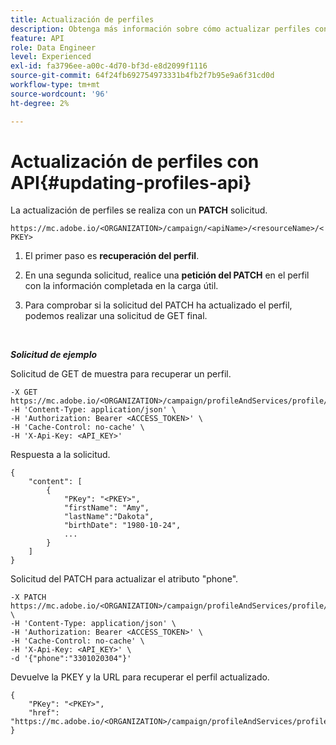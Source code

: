 ```yaml
---
title: Actualización de perfiles
description: Obtenga más información sobre cómo actualizar perfiles con API
feature: API
role: Data Engineer
level: Experienced
exl-id: fa3796ee-a00c-4d70-bf3d-e8d2099f1116
source-git-commit: 64f24fb692754973331b4fb2f7b95e9a6f31cd0d
workflow-type: tm+mt
source-wordcount: '96'
ht-degree: 2%

---
```


# Actualización de perfiles con API{#updating-profiles-api}

La actualización de perfiles se realiza con un **PATCH** solicitud.

`https://mc.adobe.io/<ORGANIZATION>/campaign/<apiName>/<resourceName>/<PKEY>`

1. El primer paso es **recuperación del perfil**.

1. En una segunda solicitud, realice una **petición del PATCH** en el perfil con la información completada en la carga útil.

1. Para comprobar si la solicitud del PATCH ha actualizado el perfil, podemos realizar una solicitud de GET final.

<br/>

***Solicitud de ejemplo***

Solicitud de GET de muestra para recuperar un perfil.

```
-X GET https://mc.adobe.io/<ORGANIZATION>/campaign/profileAndServices/profile/<PKEY>\
-H 'Content-Type: application/json' \
-H 'Authorization: Bearer <ACCESS_TOKEN>' \
-H 'Cache-Control: no-cache' \
-H 'X-Api-Key: <API_KEY>'
```

Respuesta a la solicitud.

```
{
    "content": [
        {
            "PKey": "<PKEY>",
            "firstName": "Amy",
            "lastName":"Dakota",
            "birthDate": "1980-10-24",
            ...
        }
    ]
}
```

Solicitud del PATCH para actualizar el atributo &quot;phone&quot;.

```
-X PATCH https://mc.adobe.io/<ORGANIZATION>/campaign/profileAndServices/profile/<PKEY> \
-H 'Content-Type: application/json' \
-H 'Authorization: Bearer <ACCESS_TOKEN>' \
-H 'Cache-Control: no-cache' \
-H 'X-Api-Key: <API_KEY>' \
-d '{"phone":"3301020304"}'
```

Devuelve la PKEY y la URL para recuperar el perfil actualizado.

```
{
    "PKey": "<PKEY>",
    "href": "https://mc.adobe.io/<ORGANIZATION>/campaign/profileAndServices/profile/@2v1dr3ZKJveMDhAdh0MPnh9hNQQ93qb7AW6BNVVKknjwXvTZRBAgUqz1SNcB4ZndgjqOofx3BwBZYBftlmObISoM3rs"
}
```
